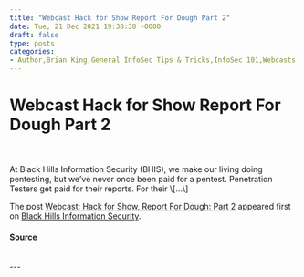```yaml
---
title: "Webcast Hack for Show Report For Dough Part 2"
date: Tue, 21 Dec 2021 19:38:38 +0000
draft: false
type: posts
categories: 
- Author,Brian King,General InfoSec Tips & Tricks,InfoSec 101,Webcasts
---
```

# Webcast Hack for Show Report For Dough Part 2

<br/>

<br/>
At Black Hills Information Security (BHIS), we make our living doing pentesting, but we’ve never once been paid for a pentest. Penetration Testers get paid for their reports. For their \[…\]

The post [Webcast: Hack for Show, Report For Dough: Part 2](https://www.blackhillsinfosec.com/webcast-hack-for-show-report-for-dough-part-2/) appeared first on [Black Hills Information Security](https://www.blackhillsinfosec.com).

#### [Source](https://www.blackhillsinfosec.com/webcast-hack-for-show-report-for-dough-part-2/)

<br/>
---
